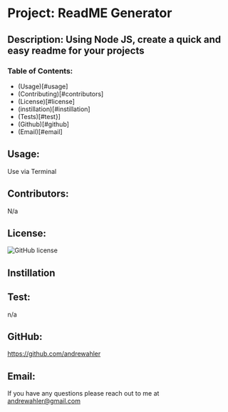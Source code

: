 
# Project: ReadME Generator
## Description: Using Node JS, create a quick and easy readme for your projects
### Table of Contents: 
* (Usage)[#usage]
* (Contributing)[#contributors]
* (License)[#license]
* (instillation)[#instillation]
* (Tests)[#test}]
* (Github)[#github]
* (Email)[#email]


## Usage: 

Use via Terminal


## Contributors:

N/a

## License:

![GitHub license](https://img.shields.io/badge/license-MIT-blue.svg)

## Instillation


## Test:

n/a

## GitHub: 
https://github.com/andrewahler

## Email:
If you have any questions please reach out to me at andrewahler@gmail.com
